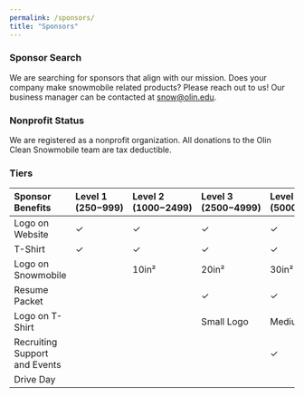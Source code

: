 ```yaml
---
permalink: /sponsors/
title: "Sponsors"
---
```


### Sponsor Search
We are searching for sponsors that align with our mission. Does your company make snowmobile related products? Please reach out to us! Our business manager can be contacted at [snow@olin.edu](mailto:snow@olin.edu).

### Nonprofit Status
We are registered as a nonprofit organization. All donations to the Olin Clean Snowmobile team are tax deductible.

### Tiers
|Sponsor Benefits|Level 1 ($250-$999)|Level 2 ($1000-$2499)|Level 3 ($2500-$4999)|Level 4 ($5000-$9999)|Level 5 ($10000+)|
|:----------|:------|:--------|:------|:---------|:----------|
|Logo on Website|✓|✓|✓|✓|✓|
|T-Shirt|✓|✓|✓|✓|✓|
|Logo on Snowmobile||10in²|20in²|30in²|50in²|
|Resume Packet|||✓|✓|✓|
|Logo on T-Shirt|||Small Logo|Medium Logo|Large Logo|
|Recruiting Support and Events||||✓|✓|
|Drive Day|||||✓|
